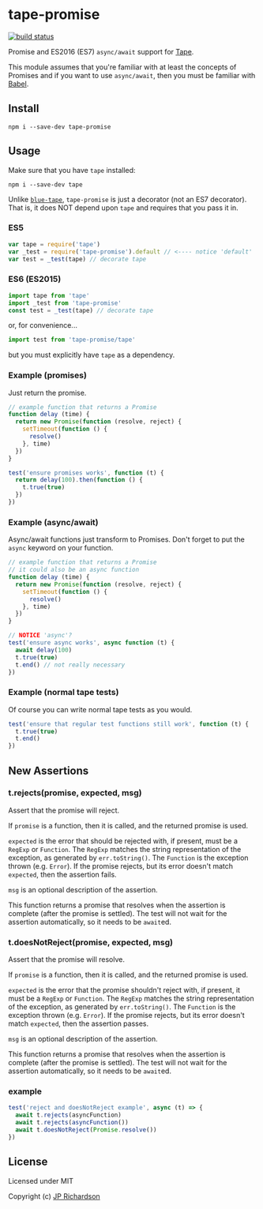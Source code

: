 tape-promise
============

[![build status](https://api.travis-ci.org/jprichardson/tape-promise.svg)](http://travis-ci.org/jprichardson/tape-promise)

Promise and ES2016 (ES7) `async/await` support for [Tape](https://github.com/substack/tape).

This module assumes that you're familiar with at least the concepts of Promises
and if you want to use `async/await`, then you must be familiar with [Babel](https://babeljs.io/).

Install
-------

    npm i --save-dev tape-promise


Usage
-----

Make sure that you have `tape` installed:

    npm i --save-dev tape

Unlike [`blue-tape`](https://www.npmjs.com/package/blue-tape), `tape-promise` is
just a decorator (not an ES7 decorator). That is, it does NOT depend upon `tape`
and requires that you pass it in.

### ES5

```js
var tape = require('tape')
var _test = require('tape-promise').default // <---- notice 'default'
var test = _test(tape) // decorate tape
```

### ES6 (ES2015)

```js
import tape from 'tape'
import _test from 'tape-promise'
const test = _test(tape) // decorate tape
```

or, for convenience...

```js
import test from 'tape-promise/tape'
```

but you must explicitly have `tape` as a dependency.


### Example (promises)

Just return the promise.

```js
// example function that returns a Promise
function delay (time) {
  return new Promise(function (resolve, reject) {
    setTimeout(function () {
      resolve()
    }, time)
  })
}

test('ensure promises works', function (t) {
  return delay(100).then(function () {
    t.true(true)
  })
})
```

### Example (async/await)

Async/await functions just transform to Promises.
Don't forget to put the `async` keyword on your function.

```js
// example function that returns a Promise
// it could also be an async function
function delay (time) {
  return new Promise(function (resolve, reject) {
    setTimeout(function () {
      resolve()
    }, time)
  })
}

// NOTICE 'async'?
test('ensure async works', async function (t) {
  await delay(100)
  t.true(true)
  t.end() // not really necessary
})
```

### Example (normal tape tests)

Of course you can write normal tape tests as you would.

```js
test('ensure that regular test functions still work', function (t) {
  t.true(true)
  t.end()
})
```

## New Assertions

### t.rejects(promise, expected, msg)

Assert that the promise will reject.

If `promise` is a function, then it is called, and the returned promise is used.

`expected` is the error that should be rejected with, if present, must be a `RegExp` or `Function`. The `RegExp` matches the string representation of the exception, as generated by `err.toString()`. The `Function` is the exception thrown (e.g. `Error`). If the promise rejects, but its error doesn't match `expected`, then the assertion fails.

`msg` is an optional description of the assertion.

This function returns a promise that resolves when the assertion is complete (after the promise is settled). The test will not wait for the assertion automatically, so it needs to be `await`ed.

### t.doesNotReject(promise, expected, msg)

Assert that the promise will resolve.

If `promise` is a function, then it is called, and the returned promise is used.

`expected` is the error that the promise shouldn't reject with, if present, it must be a `RegExp` or `Function`. The `RegExp` matches the string representation of the exception, as generated by `err.toString()`. The `Function` is the exception thrown (e.g. `Error`). If the promise rejects, but its error doesn't match `expected`, then the assertion passes.

`msg` is an optional description of the assertion.

This function returns a promise that resolves when the assertion is complete (after the promise is settled). The test will not wait for the assertion automatically, so it needs to be `await`ed.


### example

```js
test('reject and doesNotReject example', async (t) => {
  await t.rejects(asyncFunction)
  await t.rejects(asyncFunction())
  await t.doesNotReject(Promise.resolve())
})
```

License
-------

Licensed under MIT

Copyright (c) [JP Richardson](https://github.com/jprichardson)
